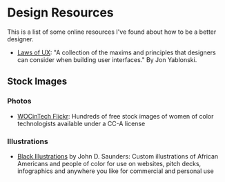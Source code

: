 # Design Resources

This is a list of some online resources I've found about how to be a better designer.

* [Laws of UX](https://lawsofux.com/): "A collection of the maxims and principles that designers can consider when building user interfaces." By Jon Yablonski.

## Stock Images

### Photos

* [WOCinTech Flickr](https://www.flickr.com/photos/wocintechchat/): Hundreds of free stock images of women of color technologists available under a CC-A license

### Illustrations

* [Black Illustrations](https://www.blackillustrations.com/) by John D. Saunders: Custom illustrations of African Americans and people of color for use on websites, pitch decks, infographics and anywhere you like for commercial and personal use
